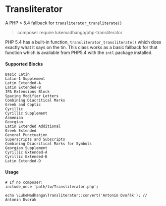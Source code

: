 # Transliterator #

A PHP < 5.4 fallback for `transliterator_transliterate()`

> composer require lukemadhanga/php-transliterator

PHP 5.4 has a built-in function, `transliterator_transliterate()` which does exactly what it says on the tin. This class works as a basic fallback for that function which is available from PHP5.4 with the `intl` package installed.

#### Supported Blocks ####

    Basic Latin
    Latin-1 Supplement
    Latin Extended-A
    Latin Extended-B
    IPA Extensions Block
    Spacing Modifier Letters
    Combining Diacritical Marks
    Greek and Coptic
    Cyrillic
    Cyrillic Supplement
    Armenian
    Georgian
    Latin Extended Additional
    Greek Extended
    General Punctuation
    Superscripts and Subscripts
    Combining Diacritical Marks for Symbols
    Georgian Supplement
    Cyrillic Extended-A
    Cyrillic Extended-B
    Latin Extended-D

#### Usage ####

    # If no composer:
    include_once 'path/to/Transliterator.php';
    
    echo \LukeMadhanga\Transliterator::convert('Antonín Dvořák'); // Antonin Dvorak
